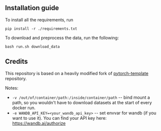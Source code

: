 ## Installation guide

To install all the requirements, run
```shell
pip install -r ./requirements.txt
```
To download and preprocess the data, run the following:
```shell
bash run.sh download_data
```



## Credits

This repository is based on a heavily modified fork
of [pytorch-template](https://github.com/victoresque/pytorch-template) repository.


Notes:

* `-v /out/of/container/path:/inside/container/path` -- bind mount a path, so you wouldn't have to download datasets at
  the start of every docker run.
* `-e WANDB_API_KEY=<your_wandb_api_key>` -- set envvar for wandb (if you want to use it). You can find your API key
  here: https://wandb.ai/authorize